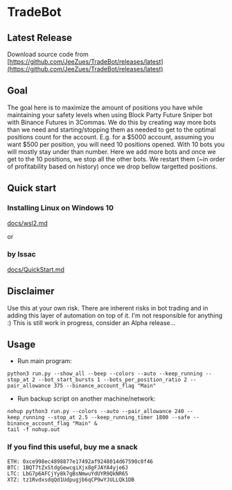 # TradeBot

## Latest Release
Download source code from [https://github.com/JeeZues/TradeBot/releases/latest](https://github.com/JeeZues/TradeBot/releases/latest)

## Goal

The goal here is to maximize the amount of positions you have while maintaining your safety levels when using Block Party Future Sniper bot with Binance Futures in 3Commas.
We do this by creating way more bots than we need and starting/stopping them as needed to get to the optimal positions count for the account.
E.g. for a $5000 account, assuming you want $500 per position, you will need 10 positions opened.  With 10 bots you will mostly stay under than number.
Here we add more bots and once we get to the 10 positions, we stop all the other bots.  We restart them (~in order of profitability based on history) once we drop bellow targetted positions.


## Quick start

### Installing Linux on Windows 10
[docs/wsl2.md](docs/wsl2.md)

or

### by Issac
[docs/QuickStart.md](docs/QuickStart.md)



## Disclaimer
Use this at your own risk.  There are inherent risks in bot trading and in adding this layer of automation on top of it.  I'm not responsible for anything :)
This is still work in progress, consider an Alpha release...


## Usage

- Run main program:
```
python3 run.py --show_all --beep --colors --auto --keep_running --stop_at 2 --bot_start_bursts 1 --bots_per_position_ratio 2 --pair_allowance 375 --binance_account_flag "Main"
```

- Run backup script on another machine/network:
```
nohup python3 run.py --colors --auto --pair_allowance 240 --keep_running --stop_at 2.5 --keep_running_timer 1800 --safe --binance_account_flag "Main" &
tail -f nohup.out
```


### If you find this useful, buy me a snack
```
ETH: 0xce998ec4898877e17492af9248014d67590c0f46
BTC: 1BQT7tZxStdgGewcgiXjx8gFJAYA4yje6J
LTC: LbG7p6AFCjYy8k7gBsNmwuYdUYR9QkNR65
XTZ: tz1RvdxsdqQd1Udpugjb6qCP9wYJULLQk1DB
```

